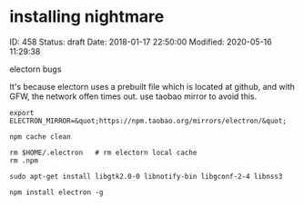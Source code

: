 # installing nightmare


ID: 458
Status: draft
Date: 2018-01-17 22:50:00
Modified: 2020-05-16 11:29:38


electorn bugs

It's because electorn uses a prebuilt file which is located at github, and with GFW, the network offen times out. use taobao mirror to avoid this.

```
export ELECTRON_MIRROR=&quot;https://npm.taobao.org/mirrors/electron/&quot;

npm cache clean

rm $HOME/.electron   # rm electorn local cache
rm .npm

sudo apt-get install libgtk2.0-0 libnotify-bin libgconf-2-4 libnss3

npm install electron -g
```